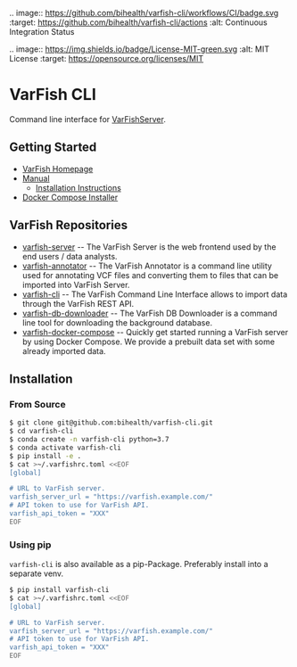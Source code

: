 .. image:: https://github.com/bihealth/varfish-cli/workflows/CI/badge.svg
    :target: https://github.com/bihealth/varfish-cli/actions
    :alt: Continuous Integration Status

.. image:: https://img.shields.io/badge/License-MIT-green.svg
    :alt: MIT License
    :target: https://opensource.org/licenses/MIT

# VarFish CLI

Command line interface for [VarFishServer](https://github.com/bihealth/varfish-server).

## Getting Started

- [VarFish Homepage](https://www.cubi.bihealth.org/software/varfish/)
- [Manual](https://varfish-server.readthedocs.io/en/latest/)
    - [Installation Instructions](https://varfish-server.readthedocs.io/en/latest/admin_install.html)
- [Docker Compose Installer](https://github.com/bihealth/varfish-docker-compose#run-varfish-server-using-docker-compose)

## VarFish Repositories

- [varfish-server](https://github.com/bihealth/varfish-server) --
  The VarFish Server is the web frontend used by the end users / data analysts.
- [varfish-annotator](https://github.com/bihealth/varfish-annotator) --
  The VarFish Annotator is a command line utility used for annotating VCF files and converting them to files that can be imported into VarFish Server.
- [varfish-cli](https://github.com/bihealth/varfish-cli) --
  The VarFish Command Line Interface allows to import data through the VarFish REST API.
- [varfish-db-downloader](https://github.com/bihealth/varfish-db-downloader) --
  The VarFish DB Downloader is a command line tool for downloading the background database.
- [varfish-docker-compose](https://github.com/bihealth/varfish-docker-compose) --
  Quickly get started running a VarFish server by using Docker Compose.
  We provide a prebuilt data set with some already imported data.

## Installation

### From Source

```bash
$ git clone git@github.com:bihealth/varfish-cli.git
$ cd varfish-cli
$ conda create -n varfish-cli python=3.7
$ conda activate varfish-cli
$ pip install -e .
$ cat >~/.varfishrc.toml <<EOF
[global]

# URL to VarFish server.
varfish_server_url = "https://varfish.example.com/"
# API token to use for VarFish API.
varfish_api_token = "XXX"
EOF
```

### Using pip


`varfish-cli` is also available as a pip-Package.
Preferably install into a separate venv.

```bash
$ pip install varfish-cli
$ cat >~/.varfishrc.toml <<EOF
[global]

# URL to VarFish server.
varfish_server_url = "https://varfish.example.com/"
# API token to use for VarFish API.
varfish_api_token = "XXX"
EOF
```

